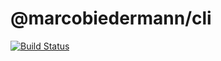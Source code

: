 # @marcobiedermann/cli

[![Build Status](https://travis-ci.com/marcobiedermann/cli.svg)](https://travis-ci.com/marcobiedermann/cli)
